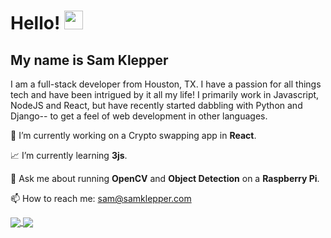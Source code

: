
# Hello! <img src="https://raw.githubusercontent.com/MartinHeinz/MartinHeinz/master/wave.gif" width="30px"> 
## My name is Sam Klepper

I am a full-stack developer from Houston, TX. I have a passion for all things tech and have been intrigued by it all my life! I primarily work in Javascript, NodeJS and React, but have recently started dabbling with Python and Django-- to get a feel of web development in other languages.

👔 I’m currently working on a Crypto swapping app in <strong>React</strong>.

📈 I’m currently learning <strong>3js</strong>.

💬 Ask me about running <strong>OpenCV</strong> and <strong>Object Detection</strong>  on a <strong>Raspberry Pi</strong>.

📫 How to reach me: <a href="mailto:sam@samklepper.com">sam@samklepper.com</a>


<a href="#">
  <img align="center" src="https://github-readme-stats.vercel.app/api?username=samklep&show_icons=true&theme=flag-india" />
</a>
<a href="#">
  <img align="center" src="https://github-readme-stats.vercel.app/api/top-langs/?username=samklep&show_icons=true&theme=flag-india)](https://github.com/samklep/github-readme-stats" />
</a>

<!--
**SamKlep/SamKlep** is a ✨ _special_ ✨ repository because its `README.md` (this file) appears on your GitHub profile.

Here are some ideas to get you started:

- 🔭 I’m currently working on ...
- 🌱 I’m currently learning ...
- 👯 I’m looking to collaborate on ...
- 🤔 I’m looking for help with ...
- 💬 Ask me about ...
- 📫 How to reach me: ...
- 😄 Pronouns: ...
- ⚡ Fun fact: ...
-->
